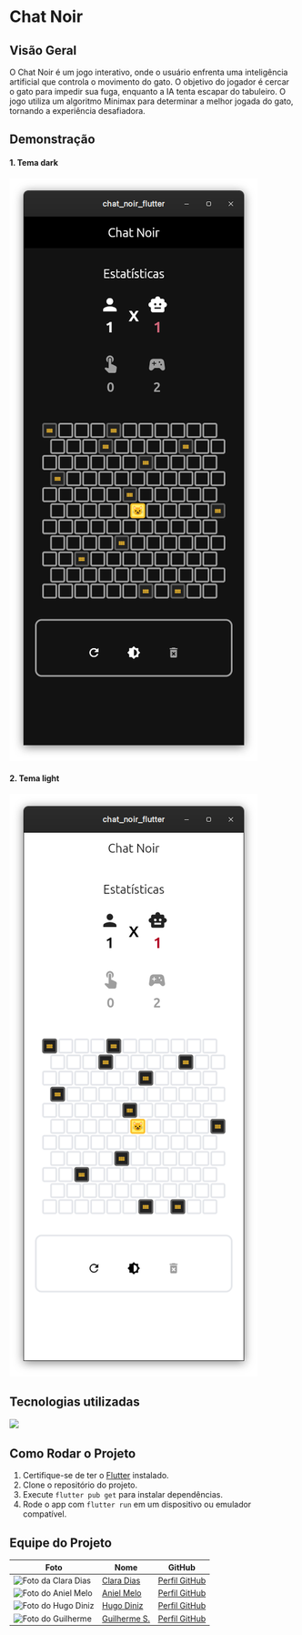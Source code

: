 # Chat Noir

## Visão Geral

O Chat Noir é um jogo interativo, onde o usuário enfrenta uma inteligência artificial que controla o movimento do gato. O objetivo do jogador é cercar o gato para impedir sua fuga, enquanto a IA tenta escapar do tabuleiro. O jogo utiliza um algoritmo Minimax para determinar a melhor jogada do gato, tornando a experiência desafiadora.

## Demonstração

#### 1. Tema dark
<img src="assets/chatnoir-dark-ui.png" />

#### 2. Tema light
<img src="assets/chatnoir-light-ui.png" />

## Tecnologias utilizadas

<img src="https://skillicons.dev/icons?i=dart,flutter&perline=15"/>

## Como Rodar o Projeto
  1. Certifique-se de ter o [Flutter](https://flutter.dev) instalado.
  2. Clone o repositório do projeto.
  3. Execute `flutter pub get` para instalar dependências.
  4. Rode o app com `flutter run` em um dispositivo ou emulador compatível.

## Equipe do Projeto

| Foto                                                                 | Nome                                            | GitHub                                          |
| -------------------------------------------------------------------- | ----------------------------------------------- | ----------------------------------------------- |
| ![Foto da Clara Dias](https://github.com/claradiass.png?size=40)     | [Clara Dias](https://github.com/claradiass)     | [Perfil GitHub](https://github.com/claradiass)  |
| ![Foto do Aniel Melo](https://github.com/anielmelo.png?size=40)      | [Aniel Melo](https://github.com/anielmelo)      | [Perfil GitHub](https://github.com/anielmelo)   |
| ![Foto do Hugo Diniz](https://github.com/dinizhugo.png?size=40)      | [Hugo Diniz](https://github.com/dinizhugo)      | [Perfil GitHub](https://github.com/dinizhugo)   |
| ![Foto do Guilherme](https://github.com/guilhermexL.png?size=40)     | [Guilherme S.](https://github.com/guilhermexL)     | [Perfil GitHub](https://github.com/guilhermexL) |
